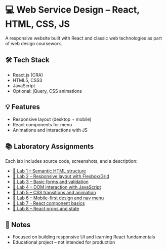 # 💻 Web Service Design – React, HTML, CSS, JS

A responsive website built with React and classic web technologies as part of web design coursework.

## 🛠️ Tech Stack

- React.js (CRA)
- HTML5, CSS3
- JavaScript
- Optional: jQuery, CSS animations

## 💡 Features

- Responsive layout (desktop + mobile)
- React components for menu
- Animations and interactions with JS

## 📚 Laboratory Assignments

Each lab includes source code, screenshots, and a description:

- [🔗 Lab 1 – Semantic HTML structure](https://github.com/Reszke97/projektowanie-serwisow-www-Reszke-185ic/tree/main/lab1)
- [🔗 Lab 2 – Responsive layout with Flexbox/Grid](https://github.com/Reszke97/projektowanie-serwisow-www-Reszke-185ic/tree/main/lab2)
- [🔗 Lab 3 – Basic forms and validation](https://github.com/Reszke97/projektowanie-serwisow-www-Reszke-185ic/tree/main/lab3)
- [🔗 Lab 4 – DOM interaction with JavaScript](https://github.com/Reszke97/projektowanie-serwisow-www-Reszke-185ic/tree/main/lab4)
- [🔗 Lab 5 – CSS transitions and animation](https://github.com/Reszke97/projektowanie-serwisow-www-Reszke-185ic/tree/main/lab5)
- [🔗 Lab 6 – Mobile-first design and nav menu](https://github.com/Reszke97/projektowanie-serwisow-www-Reszke-185ic/tree/main/lab6/moja-aplikacja)
- [🔗 Lab 7 – React component basics](https://github.com/Reszke97/projektowanie-serwisow-www-Reszke-185ic/tree/main/lab7/moja-aplikacja)
- [🔗 Lab 8 – React props and state](https://github.com/Reszke97/projektowanie-serwisow-www-Reszke-185ic/tree/main/lab8/my-app/lab8)

## 🧠 Notes

- Focused on building responsive UI and learning React fundamentals
- Educational project – not intended for production
